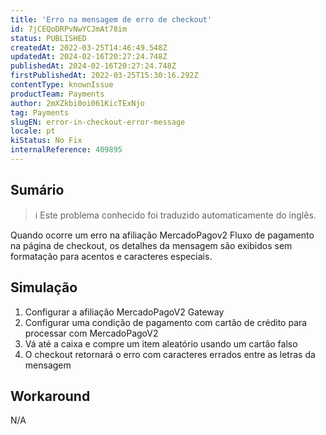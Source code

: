 ```yaml
---
title: 'Erro na mensagem de erro de checkout'
id: 7jCEQoDRPvNwYCJmAt78im
status: PUBLISHED
createdAt: 2022-03-25T14:46:49.548Z
updatedAt: 2024-02-16T20:27:24.748Z
publishedAt: 2024-02-16T20:27:24.748Z
firstPublishedAt: 2022-03-25T15:30:16.292Z
contentType: knownIssue
productTeam: Payments
author: 2mXZkbi0oi061KicTExNjo
tag: Payments
slugEN: error-in-checkout-error-message
locale: pt
kiStatus: No Fix
internalReference: 409895
---
```


## Sumário

>ℹ️ Este problema conhecido foi traduzido automaticamente do inglês.


Quando ocorre um erro na afiliação MercadoPagov2 Fluxo de pagamento na página de checkout, os detalhes da mensagem são exibidos sem formatação para acentos e caracteres especiais.



## Simulação



1. Configurar a afiliação MercadoPagoV2 Gateway
2. Configurar uma condição de pagamento com cartão de crédito para processar com MercadoPagoV2
3. Vá até a caixa e compre um item aleatório usando um cartão falso
4. O checkout retornará o erro com caracteres errados entre as letras da mensagem



## Workaround


N/A

